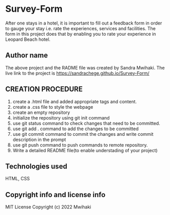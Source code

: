 # Survey-Form

After one stays in a hotel, it is important to fill out a feedback form in order to gauge your stay i.e. rate the experiences, services and facilities. The form in this project does that by enabling you to rate your experience in Leopard Beach hotel.

## Author name
The above project and the RADME file was created by Sandra Mwihaki. The live link to the project is https://sandrachege.github.io/Survey-Form/

 ## CREATION PROCEDURE
 1. create a .html file and added appropriate tags and content.
 2. create a .css file to style the webpage
 3. create an empty repository
 4. initialize the repository using git init command
 5. use git status command to check changes that need to be committed.
 6. use git add . command to add the changes to be committed
 7. use git commit command to commit the changes and write commit description in the prompt
 8. use git push command to push commands to remote repository.
 9. Write a detailed README file(to enable understading of your project)
 
 ## Technologies used
 
  HTML, CSS
  
 ## Copyright info and license info
  
  MIT License Copyright (c) 2022 Mwihaki
  
  

